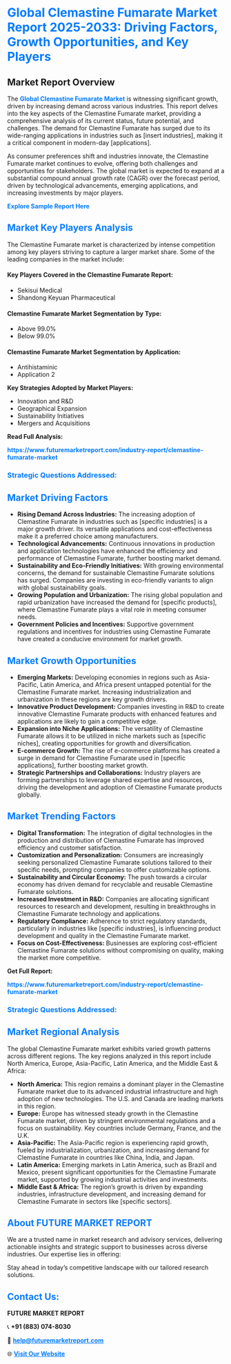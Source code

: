 <h1 style="color: #007BFF;">Global Clemastine Fumarate Market Report 2025-2033: Driving Factors, Growth Opportunities, and Key Players</h1>

<section id="overview">
<h2>Market Report Overview</h2>
<p>The <a href="https://www.futuremarketreport.com/industry-report/clemastine-fumarate-market" style="color: #007BFF; text-decoration: none;"><strong>Global Clemastine Fumarate Market</strong></a> is witnessing significant growth, driven by increasing demand across various industries. This report delves into the key aspects of the Clemastine Fumarate market, providing a comprehensive analysis of its current status, future potential, and challenges. The demand for Clemastine Fumarate has surged due to its wide-ranging applications in industries such as [insert industries], making it a critical component in modern-day [applications].</p>
<p>As consumer preferences shift and industries innovate, the Clemastine Fumarate market continues to evolve, offering both challenges and opportunities for stakeholders. The global market is expected to expand at a substantial compound annual growth rate (CAGR) over the forecast period, driven by technological advancements, emerging applications, and increasing investments by major players.</p>
</section>

<section id="overview">
<p><a href="https://www.futuremarketreport.com/request-sample/reportId=46826" style="color: #007BFF; text-decoration: none;"><strong>Explore Sample Report Here</strong></a></p>
</section>

<section id="key-players">
<h2 style="color: #007BFF;">Market Key Players Analysis</h2>
<p>The Clemastine Fumarate market is characterized by intense competition among key players striving to capture a larger market share. Some of the leading companies in the market include:</p>
<h4>Key Players Covered in the Clemastine Fumarate Report:</h4>
<ul><li>Sekisui Medical</li><li>Shandong Keyuan Pharmaceutical</li></ul>
<h4>Clemastine Fumarate Market Segmentation by Type:</h4>
<ul><li>Above 99.0%</li><li>Below 99.0%</li></ul>

<h4>Clemastine Fumarate Market Segmentation by Application:</h4>
<ul><li>Antihistaminic</li><li>Application 2</li></ul>
<p><strong>Key Strategies Adopted by Market Players:</strong></p>
<ul>
<li>Innovation and R&D</li>
<li>Geographical Expansion</li>
<li>Sustainability Initiatives</li>
<li>Mergers and Acquisitions</li>
</ul>
</section>

<section>
<p><strong>Read Full Analysis: </strong></p><a href="https://www.futuremarketreport.com/industry-report/clemastine-fumarate-market" style="color: #007BFF; text-decoration: none;"><strong>https://www.futuremarketreport.com/industry-report/clemastine-fumarate-market</strong></a>
<h3 style="color: #007BFF;">Strategic Questions Addressed:</h3>
</section>

<section id="driving-factors">
<h2 style="color: #007BFF;">Market Driving Factors</h2>
<ul>
<li><strong>Rising Demand Across Industries:</strong> The increasing adoption of Clemastine Fumarate in industries such as [specific industries] is a major growth driver. Its versatile applications and cost-effectiveness make it a preferred choice among manufacturers.</li>
<li><strong>Technological Advancements:</strong> Continuous innovations in production and application technologies have enhanced the efficiency and performance of Clemastine Fumarate, further boosting market demand.</li>
<li><strong>Sustainability and Eco-Friendly Initiatives:</strong> With growing environmental concerns, the demand for sustainable Clemastine Fumarate solutions has surged. Companies are investing in eco-friendly variants to align with global sustainability goals.</li>
<li><strong>Growing Population and Urbanization:</strong> The rising global population and rapid urbanization have increased the demand for [specific products], where Clemastine Fumarate plays a vital role in meeting consumer needs.</li>
<li><strong>Government Policies and Incentives:</strong> Supportive government regulations and incentives for industries using Clemastine Fumarate have created a conducive environment for market growth.</li>
</ul>
</section>

<section id="growth-opportunities">
<h2 style="color: #007BFF;">Market Growth Opportunities</h2>
<ul>
<li><strong>Emerging Markets:</strong> Developing economies in regions such as Asia-Pacific, Latin America, and Africa present untapped potential for the Clemastine Fumarate market. Increasing industrialization and urbanization in these regions are key growth drivers.</li>
<li><strong>Innovative Product Development:</strong> Companies investing in R&D to create innovative Clemastine Fumarate products with enhanced features and applications are likely to gain a competitive edge.</li>
<li><strong>Expansion into Niche Applications:</strong> The versatility of Clemastine Fumarate allows it to be utilized in niche markets such as [specific niches], creating opportunities for growth and diversification.</li>
<li><strong>E-commerce Growth:</strong> The rise of e-commerce platforms has created a surge in demand for Clemastine Fumarate used in [specific applications], further boosting market growth.</li>
<li><strong>Strategic Partnerships and Collaborations:</strong> Industry players are forming partnerships to leverage shared expertise and resources, driving the development and adoption of Clemastine Fumarate products globally.</li>
</ul>
</section>

<section id="trending-factors">
<h2 style="color: #007BFF;">Market Trending Factors</h2>
<ul>
<li><strong>Digital Transformation:</strong> The integration of digital technologies in the production and distribution of Clemastine Fumarate has improved efficiency and customer satisfaction.</li>
<li><strong>Customization and Personalization:</strong> Consumers are increasingly seeking personalized Clemastine Fumarate solutions tailored to their specific needs, prompting companies to offer customizable options.</li>
<li><strong>Sustainability and Circular Economy:</strong> The push towards a circular economy has driven demand for recyclable and reusable Clemastine Fumarate solutions.</li>
<li><strong>Increased Investment in R&D:</strong> Companies are allocating significant resources to research and development, resulting in breakthroughs in Clemastine Fumarate technology and applications.</li>
<li><strong>Regulatory Compliance:</strong> Adherence to strict regulatory standards, particularly in industries like [specific industries], is influencing product development and quality in the Clemastine Fumarate market.</li>
<li><strong>Focus on Cost-Effectiveness:</strong> Businesses are exploring cost-efficient Clemastine Fumarate solutions without compromising on quality, making the market more competitive.</li>
</ul>
</section>

<section>
<p><strong>Get Full Report: </strong></p><a href="https://www.futuremarketreport.com/industry-report/clemastine-fumarate-market" style="color: #007BFF; text-decoration: none;"><strong>https://www.futuremarketreport.com/industry-report/clemastine-fumarate-market</strong></a>
<h3 style="color: #007BFF;">Strategic Questions Addressed:</h3>
</section>


<section id="regional-analysis">
<h2 style="color: #007BFF;">Market Regional Analysis</h2>
<p>The global Clemastine Fumarate market exhibits varied growth patterns across different regions. The key regions analyzed in this report include North America, Europe, Asia-Pacific, Latin America, and the Middle East & Africa:</p>
<ul>
<li><strong>North America:</strong> This region remains a dominant player in the Clemastine Fumarate market due to its advanced industrial infrastructure and high adoption of new technologies. The U.S. and Canada are leading markets in this region.</li>
<li><strong>Europe:</strong> Europe has witnessed steady growth in the Clemastine Fumarate market, driven by stringent environmental regulations and a focus on sustainability. Key countries include Germany, France, and the U.K.</li>
<li><strong>Asia-Pacific:</strong> The Asia-Pacific region is experiencing rapid growth, fueled by industrialization, urbanization, and increasing demand for Clemastine Fumarate in countries like China, India, and Japan.</li>
<li><strong>Latin America:</strong> Emerging markets in Latin America, such as Brazil and Mexico, present significant opportunities for the Clemastine Fumarate market, supported by growing industrial activities and investments.</li>
<li><strong>Middle East & Africa:</strong> The region’s growth is driven by expanding industries, infrastructure development, and increasing demand for Clemastine Fumarate in sectors like [specific sectors].</li>
</ul>
</section>

<footer>
<h2 style="color: #007BFF;">About FUTURE MARKET REPORT</h2>
<p>We are a trusted name in market research and advisory services, delivering actionable insights and strategic support to businesses across diverse industries. Our expertise lies in offering:</p>

<p>Stay ahead in today’s competitive landscape with our tailored research solutions.</p>

<h2 style="color: #007BFF;">Contact Us:</h2>
<p><strong>FUTURE MARKET REPORT</strong></p>
<p>📞 <strong>+91 (883) 074-8030</strong></p>
<p>📧 <strong><a href="mailto:help@futuremarketreport.com" style="color: #007BFF;">help@futuremarketreport.com</a></strong></p>
<p>🌐 <strong><a href="https://www.futuremarketreport.com/" style="color: #007BFF;">Visit Our Website</a></strong></p>
</footer>